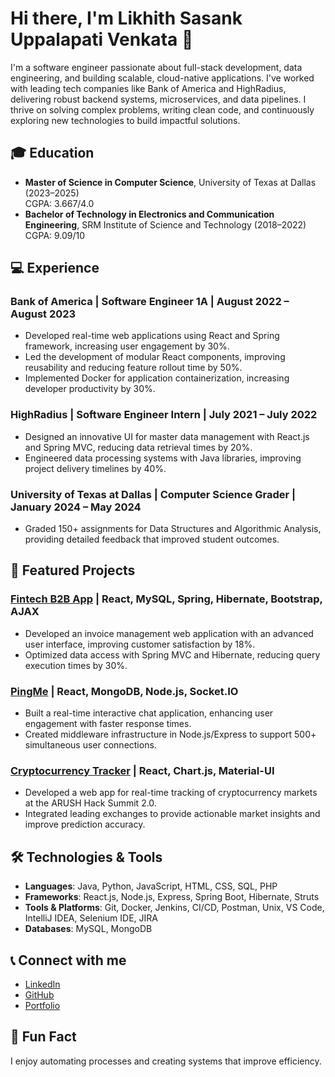 # Hi there, I'm Likhith Sasank Uppalapati Venkata 👋
I'm a software engineer passionate about full-stack development, data engineering, and building scalable, cloud-native applications. I've worked with leading tech companies like Bank of America and HighRadius, delivering robust backend systems, microservices, and data pipelines. I thrive on solving complex problems, writing clean code, and continuously exploring new technologies to build impactful solutions.

## 🎓 Education
- **Master of Science in Computer Science**, University of Texas at Dallas (2023–2025)  
  CGPA: 3.667/4.0
- **Bachelor of Technology in Electronics and Communication Engineering**, SRM Institute of Science and Technology (2018–2022)  
  CGPA: 9.09/10

## 💻 Experience
### Bank of America | Software Engineer 1A | August 2022 – August 2023
- Developed real-time web applications using React and Spring framework, increasing user engagement by 30%.
- Led the development of modular React components, improving reusability and reducing feature rollout time by 50%.
- Implemented Docker for application containerization, increasing developer productivity by 30%.

### HighRadius | Software Engineer Intern | July 2021 – July 2022
- Designed an innovative UI for master data management with React.js and Spring MVC, reducing data retrieval times by 20%.
- Engineered data processing systems with Java libraries, improving project delivery timelines by 40%.

### University of Texas at Dallas | Computer Science Grader | January 2024 – May 2024
- Graded 150+ assignments for Data Structures and Algorithmic Analysis, providing detailed feedback that improved student outcomes.

## 🚀 Featured Projects
### **[Fintech B2B App](https://github.com/likhith5697/Fintech-B2B-Invoice-Management-application)** | React, MySQL, Spring, Hibernate, Bootstrap, AJAX
- Developed an invoice management web application with an advanced user interface, improving customer satisfaction by 18%.
- Optimized data access with Spring MVC and Hibernate, reducing query execution times by 30%.

### **[PingMe](https://github.com/likhith5697/PingMe-MERN_STACK_APP)** | React, MongoDB, Node.js, Socket.IO
- Built a real-time interactive chat application, enhancing user engagement with faster response times.
- Created middleware infrastructure in Node.js/Express to support 500+ simultaneous user connections.

### **[Cryptocurrency Tracker](https://github.com/likhith5697/crypto-hunter)** | React, Chart.js, Material-UI
- Developed a web app for real-time tracking of cryptocurrency markets at the ARUSH Hack Summit 2.0.
- Integrated leading exchanges to provide actionable market insights and improve prediction accuracy.

## 🛠️ Technologies & Tools
- **Languages**: Java, Python, JavaScript, HTML, CSS, SQL, PHP
- **Frameworks**: React.js, Node.js, Express, Spring Boot, Hibernate, Struts
- **Tools & Platforms**: Git, Docker, Jenkins, CI/CD, Postman, Unix, VS Code, IntelliJ IDEA, Selenium IDE, JIRA
- **Databases**: MySQL, MongoDB

## 📞 Connect with me
- [LinkedIn](https://www.linkedin.com/in/likhith-sasank-uppalapati-venkata-222a261b5?utm_source=share&utm_campaign=share_via&utm_content=profile&utm_medium=ios_app)
- [GitHub](https://github.com/likhith5697)
- [Portfolio](https://beamish-lolly-9c87c0.netlify.app/)

## 🤖 Fun Fact
I enjoy automating processes and creating systems that improve efficiency.


